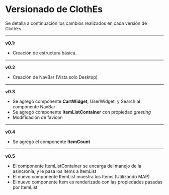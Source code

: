 # Versionado de ClothEs
Se detalla a continuación los cambios realizados en cada versión de ClothEs

---

**v0.1:**
- Creación de estructura básica.

---

**v0.2**
- Creación de NavBar (Vista solo Desktop)


---

**v0.3**
- Se agregó componente **CartWidget**, UserWidget, y Search al componente NavBar
- Se agregó componente **ItemListContainer** con propiedad *greeting*
- Modificación de favicon

---

**v0.4**
- Se agregó el componente **ItemCount**

---

**v0.5**
- El componente ItemListContainer se encarga del manejo de la asincronía, y le pasa los items a ItemList
- El nuevo componente ItemList muestra los Items (Utilizando MAP)
- El nuevo componente Item es renderizado con las propiedades pasadas por ItemList

